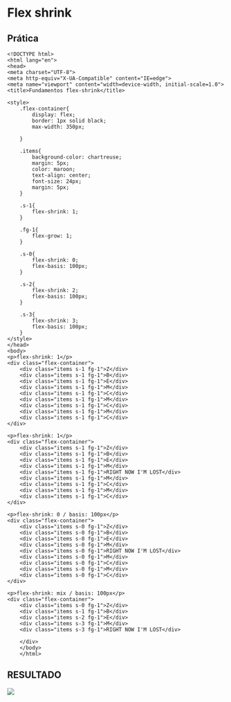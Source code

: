 # Flex shrink

## Prática

    <!DOCTYPE html>
    <html lang="en">
    <head>
    <meta charset="UTF-8">
    <meta http-equiv="X-UA-Compatible" content="IE=edge">
    <meta name="viewport" content="width=device-width, initial-scale=1.0">
    <title>Fundamentos flex-shrink</title>

    <style>
        .flex-container{
            display: flex;
            border: 1px solid black;
            max-width: 350px;

        }

        .items{
            background-color: chartreuse;
            margin: 5px;
            color: maroon;
            text-align: center;
            font-size: 24px;
            margin: 5px;
        }

        .s-1{
            flex-shrink: 1;
        }

        .fg-1{
            flex-grow: 1;
        }

        .s-0{
            flex-shrink: 0;
            flex-basis: 100px;
        }

        .s-2{
            flex-shrink: 2;
            flex-basis: 100px;
        }

        .s-3{
            flex-shrink: 3;
            flex-basis: 100px;
        }
    </style>
    </head>
    <body>
    <p>flex-shrink: 1</p>
    <div class="flex-container">
        <div class="items s-1 fg-1">Z</div>
        <div class="items s-1 fg-1">B</div>
        <div class="items s-1 fg-1">E</div>
        <div class="items s-1 fg-1">M</div>
        <div class="items s-1 fg-1">C</div>
        <div class="items s-1 fg-1">M</div>
        <div class="items s-1 fg-1">C</div>
        <div class="items s-1 fg-1">M</div>
        <div class="items s-1 fg-1">C</div>
    </div>

    <p>flex-shrink: 1</p>
    <div class="flex-container">
        <div class="items s-1 fg-1">Z</div>
        <div class="items s-1 fg-1">B</div>
        <div class="items s-1 fg-1">E</div>
        <div class="items s-1 fg-1">M</div>
        <div class="items s-1 fg-1">RIGHT NOW I'M LOST</div>
        <div class="items s-1 fg-1">M</div>
        <div class="items s-1 fg-1">C</div>
        <div class="items s-1 fg-1">M</div>
        <div class="items s-1 fg-1">C</div>
    </div>

    <p>flex-shrink: 0 / basis: 100px</p>
    <div class="flex-container">
        <div class="items s-0 fg-1">Z</div>
        <div class="items s-0 fg-1">B</div>
        <div class="items s-0 fg-1">E</div>
        <div class="items s-0 fg-1">M</div>
        <div class="items s-0 fg-1">RIGHT NOW I'M LOST</div>
        <div class="items s-0 fg-1">M</div>
        <div class="items s-0 fg-1">C</div>
        <div class="items s-0 fg-1">M</div>
        <div class="items s-0 fg-1">C</div>
    </div>

    <p>flex-shrink: mix / basis: 100px</p>
    <div class="flex-container">
        <div class="items s-0 fg-1">Z</div>
        <div class="items s-1 fg-1">B</div>
        <div class="items s-2 fg-1">E</div>
        <div class="items s-3 fg-1">M</div>
        <div class="items s-3 fg-1">RIGHT NOW I'M LOST</div>
   
        </div>
        </body>
        </html>   
    
    
    
 ## RESULTADO
 
 ![](https://imgur.com/z9lXxlp.jpg)
    
    